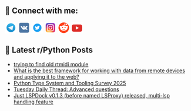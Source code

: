 ## 🔎 Connect with me:
[<img src="https://github.com/bullbesh/bullbesh/blob/main/images/Telegram.png" width="32" height="32" />](https://t.me/bullbesh)
[<img src="https://github.com/bullbesh/bullbesh/blob/main/images/VK.png" width="32" height="32" />](https://vk.com/bullbesh)
[<img src="https://github.com/bullbesh/bullbesh/blob/main/images/Twitter.png" width="32" height="32" />](https://twitter.com/bullbesh1)
[<img src="https://github.com/bullbesh/bullbesh/blob/main/images/Instagram.png" width="32" height="32" />](https://www.instagram.com/bullbesh)
[<img src="https://github.com/bullbesh/bullbesh/blob/main/images/Reddit.png" width="32" height="32" />](https://www.reddit.com/user/bullbesh)
[<img src="https://github.com/bullbesh/bullbesh/blob/main/images/YouTube.png" width="32" height="32" />](https://www.youtube.com/channel/UCtfjRs6uzgq5mfm8S06WTcg)

## 📕 Latest r/Python Posts
<!-- BLOG-POST-LIST:START -->
- [trying to find old rtmidi module](https://www.reddit.com/r/Python/comments/1ncaaqa/trying_to_find_old_rtmidi_module/)
- [What is the best framework for working with data from remote devices and applying it to the web?](https://www.reddit.com/r/Python/comments/1nc7tpm/what_is_the_best_framework_for_working_with_data/)
- [Python Type System and Tooling Survey 2025](https://www.reddit.com/r/Python/comments/1nc7r45/python_type_system_and_tooling_survey_2025/)
- [Tuesday Daily Thread: Advanced questions](https://www.reddit.com/r/Python/comments/1nc41wf/tuesday_daily_thread_advanced_questions/)
- [Just LSPDock v0.1.3 &lpar;before named LSProxy&rpar; released, multi-lsp handling feature](https://www.reddit.com/r/Python/comments/1nc3glf/just_lspdock_v013_before_named_lsproxy_released/)
<!-- BLOG-POST-LIST:END -->
